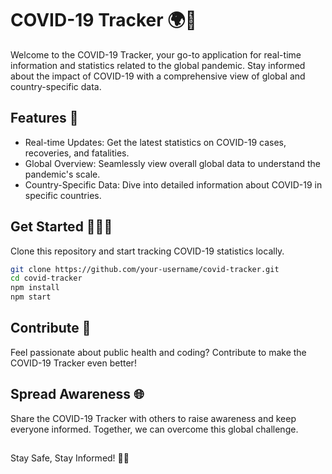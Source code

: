 # COVID-19 Tracker 🌍🦠

Welcome to the COVID-19 Tracker, your go-to application for real-time information and statistics related to the global pandemic. Stay informed about the impact of COVID-19 with a comprehensive view of global and country-specific data.

## Features 🚀

- Real-time Updates: Get the latest statistics on COVID-19 cases, recoveries, and fatalities.
- Global Overview: Seamlessly view overall global data to understand the pandemic's scale.
- Country-Specific Data: Dive into detailed information about COVID-19 in specific countries.

## Get Started 🏃‍♂️💨

Clone this repository and start tracking COVID-19 statistics locally.

```bash
git clone https://github.com/your-username/covid-tracker.git
cd covid-tracker
npm install
npm start
```

## Contribute 🤝

Feel passionate about public health and coding? Contribute to make the COVID-19 Tracker even better!

## Spread Awareness 🌐

Share the COVID-19 Tracker with others to raise awareness and keep everyone informed. Together, we can overcome this global challenge.

##
Stay Safe, Stay Informed! 🌈😷
